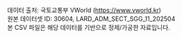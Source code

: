 데이터 출처: 국토교통부 VWorld (https://www.vworld.kr) <br>
원본 데이터셋 ID: 30604, LARD_ADM_SECT_SGG_11_202504 <br>
본 CSV 파일은 해당 데이터를 기반으로 정제/가공한 자료입니다. <br>

